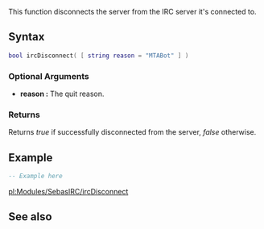 This function disconnects the server from the IRC server it's connected to.

Syntax
------

``` lua
bool ircDisconnect( [ string reason = "MTABot" ] )
```

### Optional Arguments

-   **reason :** The quit reason.

### Returns

Returns *true* if successfully disconnected from the server, *false* otherwise.

Example
-------

``` lua
-- Example here
```

[pl:Modules/SebasIRC/ircDisconnect](/pl:Modules/SebasIRC/ircDisconnect.md "wikilink")

See also
--------
